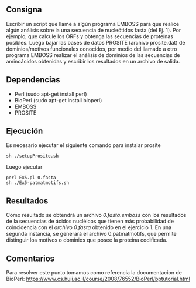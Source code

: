 ## Consigna
Escribir un script que llame a algún programa EMBOSS para que realice algún análisis sobre la una secuencia de nucleótidos fasta (del Ej. 1). Por ejemplo, que calcule los ORFs y obtenga las secuencias de proteínas posibles. Luego bajar las bases de datos PROSITE (archivo prosite.dat) de dominios/motivos funcionales conocidos, por medio del llamado a otro programa EMBOSS realizar el análisis de dominios de las secuencias de aminoácidos obtenidas y escribir los resultados en un archivo de salida.

## Dependencias
- Perl (sudo apt-get install perl)
- BioPerl (sudo apt-get install bioperl)
- EMBOSS
- PROSITE


## Ejecución
Es necesario ejecutar el siguiente comando para instalar prosite
```
sh ./setupProsite.sh
```
Luego ejecutar
```
perl Ex5.pl 0.fasta
sh ./Ex5-patmatmotifs.sh
```

## Resultados
Como resultado se obtendrá un archivo *0.fasta.emboss* con los resultados de la secuencias de ácidos nucléicos que tienen más probabilidad de coincidencia con el *archivo 0.fasta* obtenido en el ejercicio 1.
En una segunda instancia, se generará el archivo 0.patmatmotifs, que permite distinguir los motivos o dominios que posee la proteina codificada.

## Comentarios
Para resolver este punto tomamos como referencia la documentacion de BioPerl:
https://www.cs.huji.ac.il/course/2008/76552/BioPerl/bptutorial.html